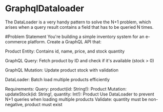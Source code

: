# GraphqlDataloader
The DataLoader is a very handy pattern to solve the N+1 problem, which arises when a query result contains a field that has to be queried N times.

#Problem Statement
You're building a simple inventory system for an e-commerce platform. Create a GraphQL API that:

Product Entity: Contains id, name, price, and stock quantity

GraphQL Query: Fetch product by ID and check if it's available (stock > 0)

GraphQL Mutation: Update product stock with validation

DataLoader: Batch load multiple products efficiently

Requirements:
Query: product(id: String!): Product
Mutation: updateStock(id: String!, quantity: Int!): Product
Use DataLoader to prevent N+1 queries when loading multiple products
Validate: quantity must be non-negative, product must exist
